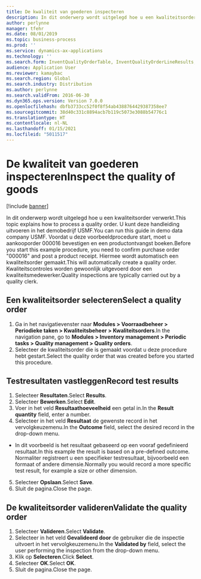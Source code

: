 ```yaml
---
title: De kwaliteit van goederen inspecteren
description: In dit onderwerp wordt uitgelegd hoe u een kwaliteitsorder verwerkt.
author: perlynne
manager: tfehr
ms.date: 08/01/2019
ms.topic: business-process
ms.prod: ''
ms.service: dynamics-ax-applications
ms.technology: ''
ms.search.form: InventQualityOrderTable, InventQualityOrderLineResults, HcmWorkerLookUp
audience: Application User
ms.reviewer: kamaybac
ms.search.region: Global
ms.search.industry: Distribution
ms.author: perlynne
ms.search.validFrom: 2016-06-30
ms.dyn365.ops.version: Version 7.0.0
ms.openlocfilehash: dbfb3733cc52f0f8f54ab4388764429387358ee7
ms.sourcegitcommit: 38d40c331c8894acb7b119c5073e3088b54776c1
ms.translationtype: HT
ms.contentlocale: nl-NL
ms.lasthandoff: 01/15/2021
ms.locfileid: "5011517"
---
```

# <a name="inspect-the-quality-of-goods"></a><span data-ttu-id="0278a-103">De kwaliteit van goederen inspecteren</span><span class="sxs-lookup"><span data-stu-id="0278a-103">Inspect the quality of goods</span></span>

[!include [banner](../../includes/banner.md)]

<span data-ttu-id="0278a-104">In dit onderwerp wordt uitgelegd hoe u een kwaliteitsorder verwerkt.</span><span class="sxs-lookup"><span data-stu-id="0278a-104">This topic explains how to process a quality order.</span></span> <span data-ttu-id="0278a-105">U kunt deze handleiding uitvoeren in het demobedrijf USMF.</span><span class="sxs-lookup"><span data-stu-id="0278a-105">You can run this guide in demo data company USMF.</span></span> <span data-ttu-id="0278a-106">Voordat u deze voorbeeldprocedure start, moet u aankooporder 000016 bevestigen en een productontvangst boeken.</span><span class="sxs-lookup"><span data-stu-id="0278a-106">Before you start this example procedure, you need to confirm purchase order "000016" and post a product receipt.</span></span> <span data-ttu-id="0278a-107">Hiermee wordt automatisch een kwaliteitsorder gemaakt.</span><span class="sxs-lookup"><span data-stu-id="0278a-107">This will automatically create a quality order.</span></span> <span data-ttu-id="0278a-108">Kwaliteitscontroles worden gewoonlijk uitgevoerd door een kwaliteitsmedewerker.</span><span class="sxs-lookup"><span data-stu-id="0278a-108">Quality inspections are typically carried out by a quality clerk.</span></span>


## <a name="select-a-quality-order"></a><span data-ttu-id="0278a-109">Een kwaliteitsorder selecteren</span><span class="sxs-lookup"><span data-stu-id="0278a-109">Select a quality order</span></span>
1. <span data-ttu-id="0278a-110">Ga in het navigatievenster naar **Modules > Voorraadbeheer > Periodieke taken > Kwaliteitsbeheer > Kwaliteitsorders**.</span><span class="sxs-lookup"><span data-stu-id="0278a-110">In the navigation pane, go to **Modules > Inventory management > Periodic tasks > Quality management > Quality orders**.</span></span>
2. <span data-ttu-id="0278a-111">Selecteer de kwaliteitsorder die is gemaakt voordat u deze procedure hebt gestart.</span><span class="sxs-lookup"><span data-stu-id="0278a-111">Select the quality order that was created before you started this procedure.</span></span>  

## <a name="record-test-results"></a><span data-ttu-id="0278a-112">Testresultaten vastleggen</span><span class="sxs-lookup"><span data-stu-id="0278a-112">Record test results</span></span>
1. <span data-ttu-id="0278a-113">Selecteer **Resultaten**.</span><span class="sxs-lookup"><span data-stu-id="0278a-113">Select **Results**.</span></span>
2. <span data-ttu-id="0278a-114">Selecteer **Bewerken**.</span><span class="sxs-lookup"><span data-stu-id="0278a-114">Select **Edit**.</span></span>
3. <span data-ttu-id="0278a-115">Voer in het veld **Resultaathoeveelheid** een getal in.</span><span class="sxs-lookup"><span data-stu-id="0278a-115">In the **Result quantity** field, enter a number.</span></span>
4. <span data-ttu-id="0278a-116">Selecteer in het veld **Resultaat** de gewenste record in het vervolgkeuzemenu.</span><span class="sxs-lookup"><span data-stu-id="0278a-116">In the **Outcome** field, select the desired record in the drop-down menu.</span></span>  
- <span data-ttu-id="0278a-117">In dit voorbeeld is het resultaat gebaseerd op een vooraf gedefinieerd resultaat.</span><span class="sxs-lookup"><span data-stu-id="0278a-117">In this example the result is based on a pre-defined outcome.</span></span> <span data-ttu-id="0278a-118">Normaliter registreert u een specifieker testresultaat, bijvoorbeeld een formaat of andere dimensie.</span><span class="sxs-lookup"><span data-stu-id="0278a-118">Normally you would record a more specific test result, for example a size or other dimension.</span></span>  
5. <span data-ttu-id="0278a-119">Selecteer **Opslaan**.</span><span class="sxs-lookup"><span data-stu-id="0278a-119">Select **Save**.</span></span>
6. <span data-ttu-id="0278a-120">Sluit de pagina.</span><span class="sxs-lookup"><span data-stu-id="0278a-120">Close the page.</span></span>

## <a name="validate-the-quality-order"></a><span data-ttu-id="0278a-121">De kwaliteitsorder valideren</span><span class="sxs-lookup"><span data-stu-id="0278a-121">Validate the quality order</span></span>
1. <span data-ttu-id="0278a-122">Selecteer **Valideren**.</span><span class="sxs-lookup"><span data-stu-id="0278a-122">Select **Validate**.</span></span>
2. <span data-ttu-id="0278a-123">Selecteer in het veld **Gevalideerd door** de gebruiker die de inspectie uitvoert in het vervolgkeuzemenu.</span><span class="sxs-lookup"><span data-stu-id="0278a-123">In the **Validated by** field, select the user performing the inspection from the drop-down menu.</span></span>  
3. <span data-ttu-id="0278a-124">Klik op **Selecteren**.</span><span class="sxs-lookup"><span data-stu-id="0278a-124">Click **Select**.</span></span>
4. <span data-ttu-id="0278a-125">Selecteer **OK**.</span><span class="sxs-lookup"><span data-stu-id="0278a-125">Select **OK**.</span></span>
5. <span data-ttu-id="0278a-126">Sluit de pagina.</span><span class="sxs-lookup"><span data-stu-id="0278a-126">Close the page.</span></span>

